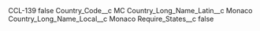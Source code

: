 <?xml version="1.0" encoding="UTF-8"?>
<CustomMetadata xmlns="http://soap.sforce.com/2006/04/metadata" xmlns:xsi="http://www.w3.org/2001/XMLSchema-instance" xmlns:xsd="http://www.w3.org/2001/XMLSchema">
    <label>CCL-139</label>
    <protected>false</protected>
    <values>
        <field>Country_Code__c</field>
        <value xsi:type="xsd:string">MC</value>
    </values>
    <values>
        <field>Country_Long_Name_Latin__c</field>
        <value xsi:type="xsd:string">Monaco</value>
    </values>
    <values>
        <field>Country_Long_Name_Local__c</field>
        <value xsi:type="xsd:string">Monaco</value>
    </values>
    <values>
        <field>Require_States__c</field>
        <value xsi:type="xsd:boolean">false</value>
    </values>
</CustomMetadata>
